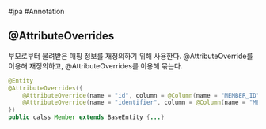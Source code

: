 #jpa #Annotation 

## @AttributeOverrides
부모로부터 물려받은 매핑 정보를 재정의하기 위해 사용한다. @AttributeOverride를 이용해 재정의하고, @AttributeOverrides를 이용해 묶는다.

```java
@Entity 
@AttributeOverrides({ 
	@AttributeOverride(name = "id", column = @Column(name = "MEMBER_ID"))
	@AttributeOverride(name = "identifier", column = @Column(name = "MEMBER_NAME")) 
})
public calss Member extends BaseEntity {...}
```